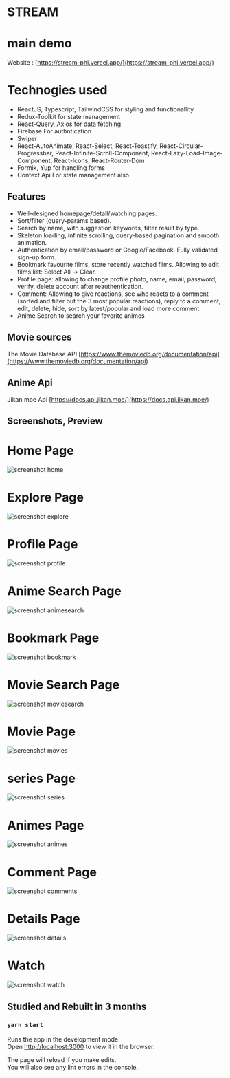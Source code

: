 # STREAM

# main demo

Website : [https://stream-phi.vercel.app/](https://stream-phi.vercel.app/)

# Technogies used

- ReactJS, Typescript, TailwindCSS for styling and functionallity
- Redux-Toolkit  for state management
- React-Query, Axios for data fetching
- Firebase For authntication
- Swiper
- React-AutoAnimate, React-Select, React-Toastify, React-Circular-Progressbar, React-Infinite-Scroll-Component, React-Lazy-Load-Image-Component, React-Icons, React-Router-Dom
- Formik, Yup for handling forms
- Context Api For state management also


## Features

- Well-designed homepage/detail/watching pages.
- Sort/filter (query-params based).
- Search by name, with suggestion keywords, filter result by type.
- Skeleton loading, infinite scrolling, query-based pagination and smooth animation.
- Authentication by email/password or Google/Facebook. Fully validated sign-up form.
- Bookmark favourite films, store recently watched films. Allowing to edit films list: Select All -> Clear.
- Profile page: allowing to change profile photo, name, email, password, verify, delete account after reauthentication.
- Comment: Allowing to give reactions, see who reacts to a comment (sorted and filter out the 3 most popular reactions), reply to a comment, edit, delete, hide, sort by latest/popular and load more comment.
- Anime Search to search your favorite animes 



 
## Movie sources

The Movie Database API
[https://www.themoviedb.org/documentation/api](https://www.themoviedb.org/documentation/api)

## Anime Api

Jikan moe Api
[https://docs.api.jikan.moe/](https://docs.api.jikan.moe/)

## Screenshots, Preview

# Home Page

![screenshot home](/assets/Home.png)

# Explore Page

![screenshot explore](/assets/explore.png)

# Profile Page

![screenshot profile](/assets/profile.png)

# Anime Search Page

![screenshot animesearch](/assets/anime_search.png)

# Bookmark Page

![screenshot bookmark](/assets/bookmark.png)

# Movie Search Page

![screenshot moviesearch](/assets/movie_search.png)

# Movie Page

![screenshot movies](/assets/movies.png)

# series Page

![screenshot series](/assets/series.png)

# Animes Page

![ screenshot animes ](/assets/animes.png)


# Comment Page
![screenshot comments](/assets//comment.png)


# Details Page
![screenshot details](/assets/details.png)


# Watch 
![ screenshot watch ](/assets/watch.png)

## Studied and Rebuilt in 3 months 

### `yarn start`

Runs the app in the development mode.\
Open [http://localhost:3000](http://localhost:3000) to view it in the browser.

The page will reload if you make edits.\
You will also see any lint errors in the console.